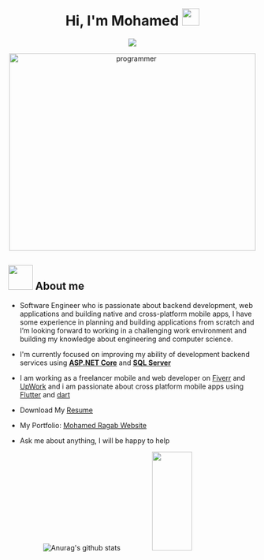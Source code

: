 <h1 align="center">Hi, I'm Mohamed <img src="https://media.giphy.com/media/hvRJCLFzcasrR4ia7z/giphy.gif" width="35"></h1>
<p align="center">
  <a href="https://github.com/DenverCoder1/readme-typing-svg"><img src="https://readme-typing-svg.herokuapp.com?font=Time+New+Roman&color=%23C8BE25&size=25&center=true&vCenter=true&width=500&height=100&lines=Software+Engineer;Backend+Engineer;Always+learning+new+things"></a>
</p>


<p align="center">

   <img src="https://user-images.githubusercontent.com/38363762/127749693-bc17f643-1beb-4b8d-8986-83988a963ce3.gif" alt="programmer" width="500" height="400">
  



## <img src = "https://user-images.githubusercontent.com/63050133/156777293-72a6e681-2582-4a9d-ad92-09d1181d47c7.gif" width = 50px>  About me

 * Software Engineer who is passionate about backend development, web applications and building native and
cross-platform mobile apps, I have some experience in planning and building applications from scratch and
I’m looking forward to working in a challenging work environment and building my knowledge about
engineering and computer science.
   
 * I'm currently focused on improving my ability of development backend services using [**ASP.NET Core**](https://docs.microsoft.com/en-us/aspnet/core/?view=aspnetcore-6.0) and [**SQL Server**](https://www.microsoft.com/en-us/sql-server/sql-server-downloads)
   
 * I am working as a freelancer mobile and web developer on [Fiverr](https://www.fiverr.com/mohamedragab22?up_rollout=true) and [UpWork](https://www.upwork.com/freelancers/~01898d38ed3e953e12) and i am passionate about cross platform mobile apps using [Flutter](https://flutter.dev/?gclsrc=aw.ds&&gclid=Cj0KCQjwo-aCBhC-ARIsAAkNQiuwdY-ozZsuZfE-BGTy5OuUT4zTgoWEmcRhwouBdQ6hpL_9bREiy9gaAsRlEALw_wcB) and [dart](https://dart.dev/)
   
 * Download My [Resume](https://drive.google.com/file/d/1MvTzWGwV7b94bSloX9EZlWQ3Aas6rnoi/view?usp=sharing) 
   
 * My Portfolio: [Mohamed Ragab Website](https://mohamedragaab.github.io/MyResume/)
  
 * Ask me about anything, I will be happy to help

<div align="center">

![Anurag's github stats](https://github-readme-stats.vercel.app/api?username=MohamedRagaab&show_icons=true&theme=radical)
   <img src="https://github-readme-stats.vercel.app/api/top-langs/?username=MohamedRagaab&show_icons=true&layout=compact&cache_seconds=1800&langs_count=8&theme=blueberry&count_private=true&show_icons=true" width=40% height="200px"/>
  
</div>
